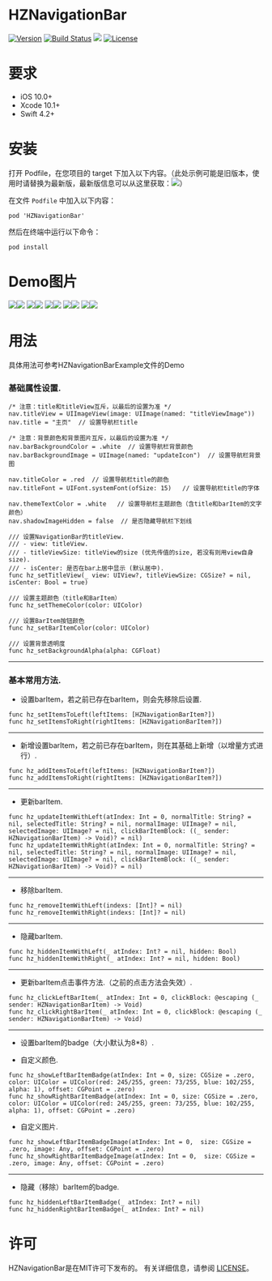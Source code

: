 HZNavigationBar
=============
[![Version](https://img.shields.io/badge/pod-v1.1.7-blue.svg)](https://github.com/CoderZZHe/HZNavigationBar) [![Build Status](https://img.shields.io/badge/build-passing-green.svg)]() ![](https://img.shields.io/badge/platform-iOS%2010.0%2B-yellowgreen.svg) [![License](https://img.shields.io/badge/license-MIT-brightgreen.svg)](https://github.com/CoderZZHe/HZNavigationBar/blob/master/LICENSE)



# 要求
- iOS 10.0+
- Xcode 10.1+
- Swift 4.2+


# 安装
打开 Podfile，在您项目的 target 下加入以下内容。（此处示例可能是旧版本，使用时请替换为最新版，最新版信息可以从这里获取：<a href="https://github.com/CoderZZHe/HZNavigationBar/blob/master/HZNavigationBar.podspec"><img src="https://img.shields.io/badge/pod-GetLatestVersion-blue.svg?style=flat"></a>）

在文件 `Podfile` 中加入以下内容：

```
pod 'HZNavigationBar'
```

然后在终端中运行以下命令：

```
pod install
```


# Demo图片

![](https://upload-images.jianshu.io/upload_images/1115226-e80ceb303c6356eb.png?imageMogr2/auto-orient/strip%7CimageView2/2/w/1240)![](https://upload-images.jianshu.io/upload_images/1115226-da72d3ed1d2f0ebe.png?imageMogr2/auto-orient/strip%7CimageView2/2/w/1240)
![](https://upload-images.jianshu.io/upload_images/1115226-a50d020d79b35d4b.png?imageMogr2/auto-orient/strip%7CimageView2/2/w/1240)![](https://upload-images.jianshu.io/upload_images/1115226-37b2196f64512ab8.png?imageMogr2/auto-orient/strip%7CimageView2/2/w/1240)
![](https://upload-images.jianshu.io/upload_images/1115226-7aa11625b21fff6c.png?imageMogr2/auto-orient/strip%7CimageView2/2/w/1240)![](https://upload-images.jianshu.io/upload_images/1115226-5f42424a50151710.png?imageMogr2/auto-orient/strip%7CimageView2/2/w/1240)
![](https://upload-images.jianshu.io/upload_images/1115226-a5e34a9827dee22f.png?imageMogr2/auto-orient/strip%7CimageView2/2/w/1240)![](https://upload-images.jianshu.io/upload_images/1115226-39490f3cbe0a3f3c.png?imageMogr2/auto-orient/strip%7CimageView2/2/w/1240)
![](https://upload-images.jianshu.io/upload_images/1115226-3cb510e17181ff5c.png?imageMogr2/auto-orient/strip%7CimageView2/2/w/1240)![](https://upload-images.jianshu.io/upload_images/1115226-c4076c75dfa0ffb3.jpeg?imageMogr2/auto-orient/strip%7CimageView2/2/w/1240)


# 用法
具体用法可参考HZNavigationBarExample文件的Demo


### 基础属性设置.
```
/* 注意：title和titleView互斥，以最后的设置为准 */
nav.titleView = UIImageView(image: UIImage(named: "titleViewImage"))
nav.title = "主页"  // 设置导航栏title

/* 注意：背景颜色和背景图片互斥，以最后的设置为准 */
nav.barBackgroundColor = .white  // 设置导航栏背景颜色
nav.barBackgroundImage = UIImage(named: "updateIcon")  // 设置导航栏背景图

nav.titleColor = .red  // 设置导航栏title的颜色
nav.titleFont = UIFont.systemFont(ofSize: 15)   // 设置导航栏title的字体

nav.themeTextColor = .white   // 设置导航栏主题颜色（含title和barItem的文字颜色）
nav.shadowImageHidden = false  // 是否隐藏导航栏下划线

/// 设置NavigationBar的titleView.
/// - view: titleView.
/// - titleViewSize: titleView的size (优先传值的size, 若没有则用view自身size).
/// - isCenter: 是否在bar上居中显示 (默认居中).
func hz_setTitleView(_ view: UIView?, titleViewSize: CGSize? = nil, isCenter: Bool = true)

/// 设置主题颜色（title和BarItem）
func hz_setThemeColor(color: UIColor)

/// 设置BarItem按钮颜色
func hz_setBarItemColor(color: UIColor)

/// 设置背景透明度
func hz_setBackgroundAlpha(alpha: CGFloat)
```
------------------------------------------------------------

### 基本常用方法.

- 设置barItem，若之前已存在barItem，则会先移除后设置.
```
func hz_setItemsToLeft(leftItems: [HZNavigationBarItem?]) 
func hz_setItemsToRight(rightItems: [HZNavigationBarItem?])
```
------------------------------------------------------------
- 新增设置barItem，若之前已存在barItem，则在其基础上新增（以增量方式进行）.
```
func hz_addItemsToLeft(leftItems: [HZNavigationBarItem?])
func hz_addItemsToRight(rightItems: [HZNavigationBarItem?])
```
------------------------------------------------------------
- 更新barItem.
```
func hz_updateItemWithLeft(atIndex: Int = 0, normalTitle: String? = nil, selectedTitle: String? = nil, normalImage: UIImage? = nil, selectedImage: UIImage? = nil, clickBarItemBlock: ((_ sender: HZNavigationBarItem) -> Void)? = nil)
func hz_updateItemWithRight(atIndex: Int = 0, normalTitle: String? = nil, selectedTitle: String? = nil, normalImage: UIImage? = nil, selectedImage: UIImage? = nil, clickBarItemBlock: ((_ sender: HZNavigationBarItem) -> Void)? = nil)
```
------------------------------------------------------------
- 移除barItem.
```
func hz_removeItemWithLeft(indexs: [Int]? = nil)
func hz_removeItemWithRight(indexs: [Int]? = nil)
```
------------------------------------------------------------
- 隐藏barItem.
```
func hz_hiddenItemWithLeft(_ atIndex: Int? = nil, hidden: Bool)
func hz_hiddenItemWithRight(_ atIndex: Int? = nil, hidden: Bool)
```
------------------------------------------------------------
- 更新barItem点击事件方法.（之前的点击方法会失效）.
```
func hz_clickLeftBarItem(_ atIndex: Int = 0, clickBlock: @escaping (_ sender: HZNavigationBarItem) -> Void)
func hz_clickRightBarItem(_ atIndex: Int = 0, clickBlock: @escaping (_ sender: HZNavigationBarItem) -> Void)
```
------------------------------------------------------------
- 设置barItem的badge（大小默认为8*8）.

 - 自定义颜色.
```
func hz_showLeftBarItemBadge(atIndex: Int = 0, size: CGSize = .zero, color: UIColor = UIColor(red: 245/255, green: 73/255, blue: 102/255, alpha: 1), offset: CGPoint = .zero)
func hz_showRightBarItemBadge(atIndex: Int = 0, size: CGSize = .zero, color: UIColor = UIColor(red: 245/255, green: 73/255, blue: 102/255, alpha: 1), offset: CGPoint = .zero)
```
     
 - 自定义图片.
```
func hz_showLeftBarItemBadgeImage(atIndex: Int = 0,  size: CGSize = .zero, image: Any, offset: CGPoint = .zero)
func hz_showRightBarItemBadgeImage(atIndex: Int = 0,  size: CGSize = .zero, image: Any, offset: CGPoint = .zero)
```
------------------------------------------------------------
- 隐藏（移除）barItem的badge.
```
func hz_hiddenLeftBarItemBadge(_ atIndex: Int? = nil)
func hz_hiddenRightBarItemBadge(_ atIndex: Int? = nil)
```

# 许可
HZNavigationBar是在MIT许可下发布的。 有关详细信息，请参阅 [LICENSE](https://opensource.org/licenses/mit-license.php)。

